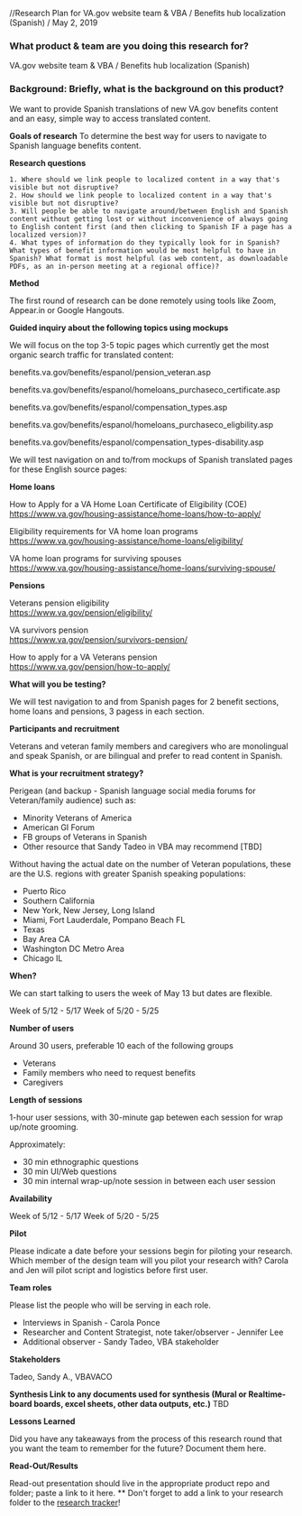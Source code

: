 
//Research Plan for VA.gov website team & VBA / Benefits hub localization (Spanish) / May 2, 2019

### What product & team are you doing this research for?

VA.gov website team & VBA / Benefits hub localization (Spanish)


### Background: Briefly, what is the background on this product?  

We want to provide Spanish translations of new VA.gov benefits content and an easy, simple way to access translated content. 


**Goals of research**
To determine the best way for users to navigate to Spanish language benefits content. 
    

**Research questions**

    1. Where should we link people to localized content in a way that's visible but not disruptive? 
    2. How should we link people to localized content in a way that's visible but not disruptive? 
    3. Will people be able to navigate around/between English and Spanish content without getting lost or without inconvenience of always going to English content first (and then clicking to Spanish IF a page has a localized version)?
    4. What types of information do they typically look for in Spanish? What types of benefit information would be most helpful to have in Spanish? What format is most helpful (as web content, as downloadable PDFs, as an in-person meeting at a regional office)? 

**Method**

The first round of research can be done remotely using tools like Zoom, Appear.in or Google Hangouts.

**Guided inquiry about the following topics using mockups**

We will focus on the top 3-5 topic pages which currently get the most organic search traffic for translated content: 

benefits.va.gov/benefits/espanol/pension_veteran.asp

benefits.va.gov/benefits/espanol/homeloans_purchaseco_certificate.asp

benefits.va.gov/benefits/espanol/compensation_types.asp

benefits.va.gov/benefits/espanol/homeloans_purchaseco_eligbility.asp

benefits.va.gov/benefits/espanol/compensation_types-disability.asp

We will test navigation on and to/from mockups of Spanish translated pages for these English source pages: 

**Home loans**

How to Apply for a VA Home Loan Certificate of Eligibility (COE)<br/>
https://www.va.gov/housing-assistance/home-loans/how-to-apply/

Eligibility requirements for VA home loan programs<br/>
https://www.va.gov/housing-assistance/home-loans/eligibility/

VA home loan programs for surviving spouses<br/>
https://www.va.gov/housing-assistance/home-loans/surviving-spouse/

**Pensions**

Veterans pension eligibility<br/>
https://www.va.gov/pension/eligibility/

VA survivors pension<br/>
https://www.va.gov/pension/survivors-pension/

How to apply for a VA Veterans pension<br/>
https://www.va.gov/pension/how-to-apply/



**What will you be testing?**

We will test navigation to and from Spanish pages for 2 benefit sections, home loans and pensions, 3 pagess in each section. 


**Participants and recruitment**

Veterans and veteran family members and caregivers who are monolingual and speak Spanish, or are bilingual and prefer to read content in Spanish.

**What is your recruitment strategy?**

Perigean (and backup - Spanish language social media forums for Veteran/family audience) such as: 

* Minority Veterans of America
* American GI Forum
* FB groups of Veterans in Spanish
* Other resource that Sandy Tadeo in VBA may recommend [TBD]

Without having the actual date on the number of Veteran populations, these are the U.S. regions with greater Spanish speaking populations:
* Puerto Rico
* Southern California
* New York, New Jersey, Long Island
* Miami, Fort Lauderdale, Pompano Beach FL
* Texas
* Bay Area CA
* Washington DC Metro Area
* Chicago IL


**When?**

We can start talking to users the week of May 13 but dates are flexible.

Week of 5/12 - 5/17
Week of 5/20 - 5/25



**Number of users**

Around 30 users, preferable 10 each of the following groups 
- Veterans
- Family members who need to request benefits
- Caregivers



**Length of sessions** 

 1-hour user sessions, with 30-minute gap betewen each session for wrap up/note grooming. 
 
Approximately:
- 30 min ethnographic questions
- 30 min UI/Web questions
- 30 min internal wrap-up/note session in between each user session


**Availability**

Week of 5/12 - 5/17
Week of 5/20 - 5/25

**Pilot**

Please indicate a date before your sessions begin for piloting your research. Which member of the design team will you pilot your research with? 
Carola and Jen will pilot script and logistics before first user. 



**Team roles**

Please list the people who will be serving in each role. 

- Interviews in Spanish - Carola Ponce
- Researcher and Content Strategist, note taker/observer - Jennifer Lee  
- Additional observer - Sandy Tadeo, VBA stakeholder



**Stakeholders**

Tadeo, Sandy A., VBAVACO 


**Synthesis Link to any documents used for synthesis (Mural or Realtime-board boards, excel sheets, other data outputs, etc.)**
TBD

**Lessons Learned**

Did you have any takeaways from the process of this research round that you want the team to remember for the future? Document them here.

**Read-Out/Results**

Read-out presentation should live in the appropriate product repo and folder; paste a link to it here.
** Don't forget to add a link to your research folder to the [research tracker](https://github.com/department-of-veterans-affairs/va.gov-team/blob/master/platform/research/research-history.md)!


